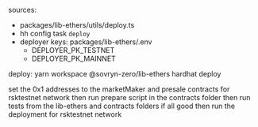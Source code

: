 sources: 
- packages/lib-ethers/utils/deploy.ts
- hh config task `deploy`
- deployer keys: packages/lib-ethers/.env
  - DEPLOYER_PK_TESTNET
  - DEPLOYER_PK_MAINNET


deploy: yarn workspace @sovryn-zero/lib-ethers hardhat deploy


set the 0x1 addresses to the marketMaker and presale contracts for rsktestnet network
then run prepare script in the contracts folder
then run tests from the lib-ethers and contracts folders
if all good then run the deployment for rsktestnet network

